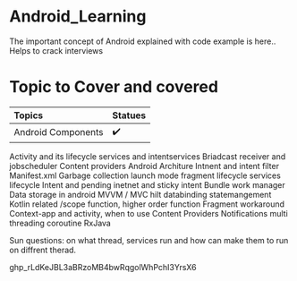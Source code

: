 # Android_Learning
The important concept of Android explained with code example is here.. Helps to crack interviews


# Topic to Cover and covered

Topics | Statues
:------------ | :-------------
Android Components | :heavy_check_mark:


Activity and its lifecycle
services and intentservices
Briadcast receiver and jobscheduler
Content providers
Android Architure
Intnent and intent filter
Manifest.xml
Garbage collection
launch mode
fragment lifecycle
services lifecycle
Intent and pending inetnet and sticky intent
Bundle
work manager
Data storage in android
MVVM / MVC
hilt
databinding
statemangement
Kotlin related /scope function, higher order function
Fragment workaround
Context-app and activity, when to use Content Providers
Notifications
multi threading
coroutine
RxJava

Sun questions:
on what thread, services run and how can make them to run on diffrent therad.










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
